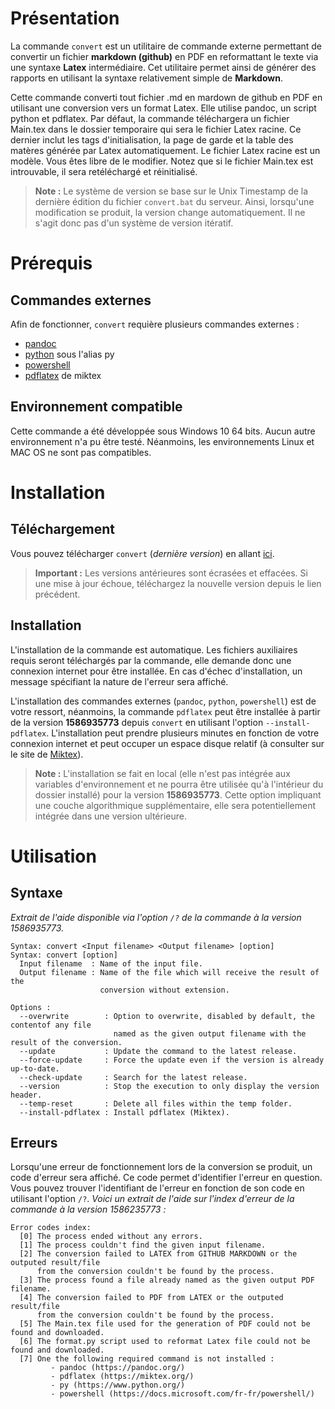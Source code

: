 # Présentation
La commande `convert` est un utilitaire de commande externe permettant de convertir un fichier **markdown (github)** en PDF en reformattant le texte via une syntaxe **Latex** intermédiaire. Cet utilitaire permet ainsi de générer des rapports en utilisant la syntaxe relativement simple de **Markdown**.

Cette commande converti tout fichier .md en mardown de github en PDF en utilisant une conversion vers un format Latex. Elle utilise pandoc, un script python et pdflatex. Par défaut, la commande téléchargera un fichier Main.tex dans le dossier temporaire qui sera le fichier Latex racine. Ce dernier inclut les tags d'initialisation, la page de garde et la table des matères générée par Latex automatiquement. Le fichier Latex racine est un modèle. Vous êtes libre de le modifier. Notez que si le fichier Main.tex est introuvable, il sera retéléchargé et réinitialisé.

> **Note :** Le système de version se base sur le Unix Timestamp de la dernière édition du fichier `convert.bat` du serveur. Ainsi, lorsqu'une modification se produit, la version change automatiquement. Il ne s'agit donc pas d'un système de version itératif.

# Prérequis
## Commandes externes
Afin de fonctionner, `convert` requière plusieurs commandes externes :
- [pandoc](https://pandoc.org/)
- [python](https://www.python.org/) sous l'alias py
- [powershell](https://docs.microsoft.com/fr-fr/powershell/)
- [pdflatex](https://miktex.org/) de miktex

## Environnement compatible
Cette commande a été développée sous Windows 10 64 bits. Aucun autre environnement n'a pu être testé. Néanmoins, les environnements Linux et MAC OS ne sont pas compatibles.

# Installation
## Téléchargement
Vous pouvez télécharger `convert` (*dernière version*) en allant [ici](https://joan-teriihoania.fr/program/convert/updater/download.php?filename=convert.bat&download=true).
> **Important :** Les versions antérieures sont écrasées et effacées. Si une mise à jour échoue, téléchargez la nouvelle version depuis le lien précédent.

## Installation
L'installation de la commande est automatique. Les fichiers auxiliaires requis seront téléchargés par la commande, elle demande donc une connexion internet pour être installée. En cas d'échec d'installation, un message spécifiant la nature de l'erreur sera affiché.

L'installation des commandes externes (`pandoc`, `python`, `powershell`) est de votre ressort, néanmoins, la commande `pdflatex` peut être installée à partir de la version **1586935773** depuis `convert` en utilisant l'option `--install-pdflatex`. L'installation peut prendre plusieurs minutes en fonction de votre connexion internet et peut occuper un espace disque relatif (à consulter sur le site de [Miktex](https://miktex.org/)).

> **Note :** L'installation se fait en local (elle n'est pas intégrée aux variables d'environnement et ne pourra être utilisée qu'à l'intérieur du dossier installé) pour la version **1586935773**. Cette option impliquant une couche algorithmique supplémentaire, elle sera potentiellement intégrée dans une version ultérieure.

# Utilisation
## Syntaxe
*Extrait de l'aide disponible via l'option `/?` de la commande à la version 1586935773.*

```
Syntax: convert <Input filename> <Output filename> [option]
Syntax: convert [option]
  Input filename  : Name of the input file.
  Output filename : Name of the file which will receive the result of the
                    conversion without extension.

Options :
  --overwrite        : Option to overwrite, disabled by default, the contentof any file
                       named as the given output filename with the result of the conversion.
  --update           : Update the command to the latest release.
  --force-update     : Force the update even if the version is already up-to-date.
  --check-update     : Search for the latest release.
  --version          : Stop the execution to only display the version header.
  --temp-reset       : Delete all files within the temp folder.
  --install-pdflatex : Install pdflatex (Miktex).
```

## Erreurs
Lorsqu'une erreur de fonctionnement lors de la conversion se produit, un code d'erreur sera affiché. Ce code permet d'identifier l'erreur en question. Vous pouvez trouver l'identifiant de l'erreur en fonction de son code en utilisant l'option `/?`. *Voici un extrait de l'aide sur l'index d'erreur de la commande à la version 1586235773 :*

```
Error codes index:
  [0] The process ended without any errors.
  [1] The process couldn't find the given input filename.
  [2] The conversion failed to LATEX from GITHUB MARKDOWN or the outputed result/file
      from the conversion couldn't be found by the process.
  [3] The process found a file already named as the given output PDF filename.
  [4] The conversion failed to PDF from LATEX or the outputed result/file
      from the conversion couldn't be found by the process.
  [5] The Main.tex file used for the generation of PDF could not be found and downloaded.
  [6] The format.py script used to reformat Latex file could not be found and downloaded.
  [7] One the following required command is not installed :
         - pandoc (https://pandoc.org/)
         - pdflatex (https://miktex.org/)
         - py (https://www.python.org/)
         - powershell (https://docs.microsoft.com/fr-fr/powershell/)
```